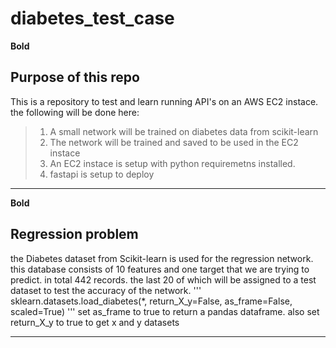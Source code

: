 # diabetes_test_case
**Bold**
## Purpose of this repo
This is a repository to test and learn running API's on an AWS EC2 instace. the following will be done here:
>1. A small network will be trained on diabetes data from scikit-learn
>2. The network will be trained and saved to be used in the EC2 instace
>3. An EC2 instace is setup with python requiremetns installed.
>4. fastapi is setup to deploy

---
**Bold**
## Regression problem

the Diabetes dataset from Scikit-learn is used for the regression network. this database consists of 10 features and one target that we are trying to predict. in total 442 records. the last 20 of which will be assigned to a test dataset to test the accuracy of the network.
'''
    sklearn.datasets.load_diabetes(*, return_X_y=False, as_frame=False, scaled=True)
'''
set as_frame to true to return a pandas dataframe. also set return_X_y to true to get x and y datasets

---